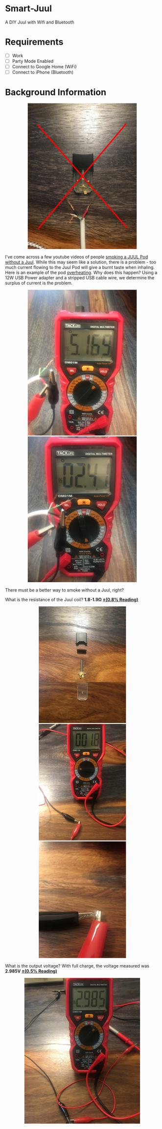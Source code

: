 # Smart-Juul
A DIY Juul with Wifi and Bluetooth 


# Requirements
- [ ] Work
- [ ] Party Mode Enabled
- [ ] Connect to Google Home (WiFi)
- [ ] Connect to iPhone (Bluetooth)

# Background Information
<p align="center">
 <img src = "/Assets/Problem.jpg" height = "475"> 
</p>

I've come across a few youtube videos of people [smoking a JUUL Pod without a Juul](https://youtu.be/usJT8lpQg4s?t=151). While this may seem like a solution, there is a problem - too much current flowing to the Juul Pod will give a burnt taste when inhaling. Here is an example of the pod [overheating](https://www.youtube.com/watch?v=5GlCHSosfs4&feature=youtu.be&t=380). Why does this happen? Using a 12W USB Power adapter and a stripped USB cable wire, we determine the surplus of current is the problem. 

<p align="center">
 <img src = "/Assets/VoltageReading.jpg" height = "475">  <img src = "/Assets/CurrentReading.jpg" height = "475"> 
</p>

There must be a better way to smoke without a Juul, right?

What is the resistance of the Juul coil? **1.8-1.9Ω [±(0.8% Reading)](https://images-na.ssl-images-amazon.com/images/I/B1L2Wl6BZLS.pdf)**

<p align="center">
 <img src = "/Assets/Teardown.jpg" height = "380"> <img src = "/Assets/CoilMeasurement.jpg" height = "380">  <img src = "/Assets/Coil.jpg" height = "380"> 
</p>


What is the output voltage? With full charge, the voltage measured was **2.985V [±(0.5% Reading)](https://images-na.ssl-images-amazon.com/images/I/B1L2Wl6BZLS.pdf)**
<p align="center">
 <img src = "/Assets/VoltageOutput.jpg" height = "475"> 
</p>




